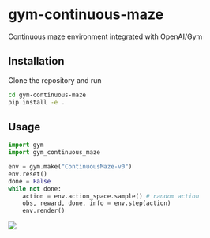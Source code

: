 # gym-continuous-maze

Continuous maze environment integrated with OpenAI/Gym

## Installation

Clone the repository and run

```bash
cd gym-continuous-maze
pip install -e .
```

## Usage

```python
import gym
import gym_continuous_maze

env = gym.make("ContinuousMaze-v0")
env.reset()
done = False
while not done:
    action = env.action_space.sample() # random action
    obs, reward, done, info = env.step(action)
    env.render()
```

![](https://raw.githubusercontent.com/qgallouedec/gym-continuous-maze/main/images/demo.png)